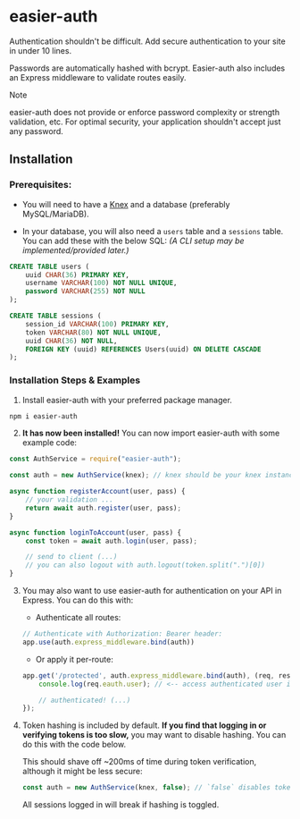 # easier-auth
Authentication shouldn't be difficult. Add secure authentication to your site in under 10 lines.

Passwords are automatically hashed with bcrypt. Easier-auth also includes an Express middleware to validate routes easily.

> [!NOTE]  
> easier-auth does not provide or enforce password complexity or strength validation, etc. For optimal security, your application shouldn't accept just any password.

## Installation

### Prerequisites:

* You will need to have a [Knex](https://knexjs.org/guide/) and a database (preferably MySQL/MariaDB).

* In your database, you will also need a `users` table and a `sessions` table. You can add these with the below SQL: *(A CLI setup may be implemented/provided later.)*
```sql 
CREATE TABLE users (
    uuid CHAR(36) PRIMARY KEY,
    username VARCHAR(100) NOT NULL UNIQUE,
    password VARCHAR(255) NOT NULL
);

CREATE TABLE sessions (
    session_id VARCHAR(100) PRIMARY KEY,
    token VARCHAR(80) NOT NULL UNIQUE,
    uuid CHAR(36) NOT NULL,
    FOREIGN KEY (uuid) REFERENCES Users(uuid) ON DELETE CASCADE
);
```

### Installation Steps & Examples

1. Install easier-auth with your preferred package manager.
```bash
npm i easier-auth
```

2. **It has now been installed!** You can now import easier-auth with some example code:

```js
const AuthService = require("easier-auth");

const auth = new AuthService(knex); // knex should be your knex instance

async function registerAccount(user, pass) {
    // your validation ...
    return await auth.register(user, pass);
}

async function loginToAccount(user, pass) {
    const token = await auth.login(user, pass); 

    // send to client (...)
    // you can also logout with auth.logout(token.split(".")[0])
}
```

3. You may also want to use easier-auth for authentication on your API in Express. You can do this with:
    * Authenticate all routes:
    ```js
    // Authenticate with Authorization: Bearer header:
    app.use(auth.express_middleware.bind(auth))
    ```

    * Or apply it per-route:
    ```js
    app.get('/protected', auth.express_middleware.bind(auth), (req, res) => {
        console.log(req.eauth.user); // <-- access authenticated user info: id, username, provided token

        // authenticated! (...)
    });
    ```

4. Token hashing is included by default. **If you find that logging in or verifying tokens is too slow,** you may want to disable hashing. You can do this with the code below.

    This should shave off ~200ms of time during token verification, although it might be less secure:

    ```js
    const auth = new AuthService(knex, false); // `false` disables token hashing
    ```
    All sessions logged in will break if hashing is toggled.